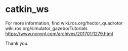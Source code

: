 # catkin_ws

For more information, find 
wiki.ros.org/hector_quadrotor
wiki.ros.org/simulator_gazebo/Tutorials 
https://www.ncnynl.com/archives/201701/1279.html

Thank you.

